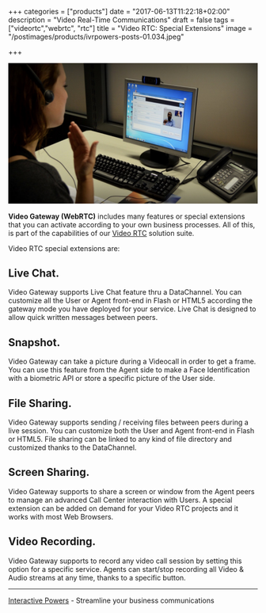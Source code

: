 +++
categories = ["products"]
date = "2017-06-13T11:22:18+02:00"
description = "Video Real-Time Communications"
draft = false
tags = ["videortc","webrtc", "rtc"]
title = "Video RTC: Special Extensions"
image = "/postimages/products/ivrpowers-posts-01.034.jpeg"

+++

![VideoRTC picture](/postimages/products/ivrpowers-posts-01.034.jpeg)

**Video Gateway (WebRTC)** includes many features or special extensions that you can activate according to your own business processes. All of this, is part of the capabilities of our [Video RTC](http://videortc.ivrpowers.com) solution suite.

Video RTC special extensions are:
	
## Live Chat.
Video Gateway supports Live Chat feature thru a DataChannel. You can customize all the User or Agent front-end in Flash or HTML5 according the gateway mode you have deployed for your service. Live Chat is designed to allow quick written messages between peers.

## Snapshot.
Video Gateway can take a picture during a Videocall in order to get a frame. You can use this feature from the Agent side to make a Face Identification with a biometric API or store a specific picture of the User side.

## File Sharing.
Video Gateway supports sending / receiving files between peers during a live session. You can customize both the User and Agent front-end in Flash or HTML5. File sharing can be linked to any kind of file directory and customized thanks to the DataChannel.

## Screen Sharing.
Video Gateway supports to share a screen or window from the Agent peers to manage an advanced Call Center interaction with Users. A special extension can be added on demand for your Video RTC projects and it works with most Web Browsers.

## Video Recording.
Video Gateway supports to record any video call session by setting this option for a specific service. Agents can start/stop recording all Video & Audio streams at any time, thanks to a specific button.

---
[Interactive Powers](http://www.ivrpowers.com/) - Streamline your business communications


